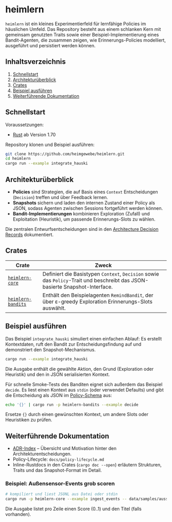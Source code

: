 # heimlern

`heimlern` ist ein kleines Experimentierfeld für lernfähige Policies im häuslichen Umfeld. Das Repository besteht aus einem schlanken Kern mit gemeinsam genutzten Traits sowie einer Beispiel-Implementierung eines Bandit-Agenten, die zusammen zeigen, wie Erinnerungs-Policies modelliert, ausgeführt und persistiert werden können.

## Inhaltsverzeichnis

1. [Schnellstart](#schnellstart)
2. [Architekturüberblick](#architekturüberblick)
3. [Crates](#crates)
4. [Beispiel ausführen](#beispiel-ausführen)
5. [Weiterführende Dokumentation](#weiterführende-dokumentation)

## Schnellstart

Voraussetzungen:

* [Rust](https://www.rust-lang.org/tools/install) ab Version 1.70

Repository klonen und Beispiel ausführen:

```bash
git clone https://github.com/heimgewebe/heimlern.git
cd heimlern
cargo run --example integrate_hauski
```

## Architekturüberblick

* **Policies** sind Strategien, die auf Basis eines `Context` Entscheidungen (`Decision`) treffen und über Feedback lernen.
* **Snapshots** sichern und laden den internen Zustand einer Policy als JSON, sodass Agenten zwischen Sessions fortgeführt werden können.
* **Bandit-Implementierungen** kombinieren Exploration (Zufall) und Exploitation (Heuristik), um passende Erinnerungs-Slots zu wählen.

Die zentralen Entwurfsentscheidungen sind in den [Architecture Decision Records](docs/adr/README.md) dokumentiert.

## Crates

| Crate | Zweck |
| --- | --- |
| [`heimlern-core`](crates/heimlern-core) | Definiert die Basistypen `Context`, `Decision` sowie das `Policy`-Trait und beschreibt das JSON-basierte Snapshot-Interface. |
| [`heimlern-bandits`](crates/heimlern-bandits) | Enthält den Beispielagenten `RemindBandit`, der über ε-greedy Exploration Erinnerungs-Slots auswählt. |

## Beispiel ausführen

Das Beispiel `integrate_hauski` simuliert einen einfachen Ablauf: Es erstellt Kontextdaten, ruft den Bandit zur Entscheidungsfindung auf und demonstriert den Snapshot-Mechanismus.

```bash
cargo run --example integrate_hauski
```

Die Ausgabe enthält die gewählte Aktion, den Grund (Exploration oder Heuristik) und den in JSON serialisierten Kontext.

Für schnelle Smoke-Tests des Banditen eignet sich außerdem das Beispiel `decide`. Es liest einen Kontext aus `stdin` (oder verwendet Defaults) und gibt die Entscheidung als JSON im [Policy-Schema](crates/heimlern-core/src/policy.rs) aus:

```bash
echo '{}' | cargo run -p heimlern-bandits --example decide
```

Ersetze `{}` durch einen gewünschten Kontext, um andere Slots oder Heuristiken zu prüfen.

## Weiterführende Dokumentation

* [ADR-Index](docs/adr/README.md) – Übersicht und Motivation hinter den Architekturentscheidungen.
* Policy-Lifecycle: `docs/policy-lifecycle.md`
* Inline-Rustdocs in den Crates (`cargo doc --open`) erläutern Strukturen, Traits und das Snapshot-Format im Detail.

### Beispiel: Außensensor-Events grob scoren

```bash
# kompiliert und liest JSONL aus Datei oder stdin
cargo run -p heimlern-core --example ingest_events -- data/samples/aussensensor.jsonl
```
Die Ausgabe listet pro Zeile einen Score (0..1) und den Titel (falls vorhanden).
